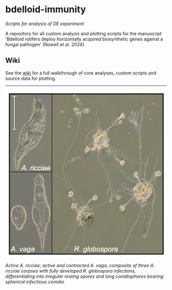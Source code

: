 # bdelloid-immunity
_Scripts for analysis of DE experiment_

A repository for all custom analysis and plotting scripts for the manuscript 'Bdelloid rotifers deploy horizontally acquired biosynthetic genes against a fungal pathogen' (Nowell et al. 2024).

## Wiki

See the [wiki](https://github.com/reubwn/bdelloid-immunity/wiki) for a full walkthrough of core analyses, custom scripts and source data for plotting. 

***

![Bdelloid rotifers and their pathogens](https://github.com/reubwn/bdelloid-immunity/blob/master/images/fig1a.png)

_Active A. ricciae; active and contracted A. vaga; composite of three A. ricciae corpses with fully developed R. globospora infections, differentiating into irregular resting spores and long conidiophores bearing spherical infectious conidia._

